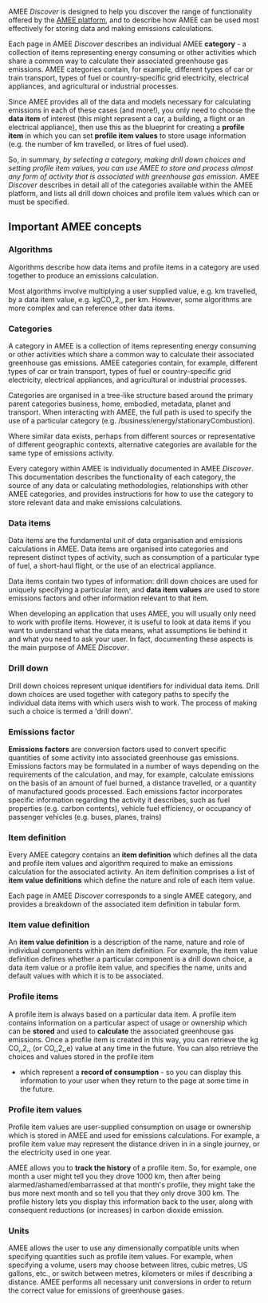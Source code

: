 AMEE *Discover* is designed to help you discover the range of
functionality offered by the [AMEE platform](AMEE_Overview), and to
describe how AMEE can be used most effectively for storing data and
making emissions calculations.

Each page in AMEE *Discover* describes an individual AMEE **category** -
a collection of items representing energy consuming or other activities
which share a common way to calculate their associated greenhouse gas
emissions. AMEE categories contain, for example, different types of car
or train transport, types of fuel or country-specific grid electricity,
electrical appliances, and agricultural or industrial processes.

Since AMEE provides all of the data and models necessary for calculating
emissions in each of these cases (and more\!), you only need to choose
the **data item** of interest (this might represent a car, a building, a
flight or an electrical appliance), then use this as the blueprint for
creating a **profile item** in which you can set **profile item values**
to store usage information (e.g. the number of km travelled, or litres
of fuel used).

So, in summary, *by selecting a category, making drill down choices and
setting profile item values, you can use AMEE to store and process
almost any form of activity that is associated with greenhouse gas
emission*. AMEE *Discover* describes in detail all of the categories
available within the AMEE platform, and lists all drill down choices and
profile item values which can or must be specified.

## Important AMEE concepts

### Algorithms

Algorithms describe how data items and profile items in a category are
used together to produce an emissions calculation.

Most algorithms involve multiplying a user supplied value, e.g. km
travelled, by a data item value, e.g. kgCO,,2,, per km. However, some
algorithms are more complex and can reference other data items.

### Categories

A category in AMEE is a collection of items representing energy
consuming or other activities which share a common way to calculate
their associated greenhouse gas emissions. AMEE categories contain, for
example, different types of car or train transport, types of fuel or
country-specific grid electricity, electrical appliances, and
agricultural or industrial processes.

Categories are organised in a tree-like structure based around the
primary parent categories business, home, embodied, metadata, planet and
transport. When interacting with AMEE, the full path is used to specify
the use of a particular category (e.g.
/business/energy/stationaryCombustion).

Where similar data exists, perhaps from different sources or
representative of different geographic contexts, alternative categories
are available for the same type of emissions activity.

Every category within AMEE is individually documented in AMEE
*Discover*. This documentation describes the functionality of each
category, the source of any data or calculating methodologies,
relationships with other AMEE categories, and provides instructions for
how to use the category to store relevant data and make emissions
calculations.

### Data items

Data items are the fundamental unit of data organisation and emissions
calculations in AMEE. Data items are organised into categories and
represent distinct types of activity, such as consumption of a
particular type of fuel, a short-haul flight, or the use of an
electrical appliance.

Data items contain two types of information: drill down choices are used
for uniquely specifying a particular item, and **data item values** are
used to store emissions factors and other information relevant to that
item.

When developing an application that uses AMEE, you will usually only
need to work with profile items. However, it is useful to look at data
items if you want to understand what the data means, what assumptions
lie behind it and what you need to ask your user. In fact, documenting
these aspects is the main purpose of AMEE *Discover*.

### Drill down

Drill down choices represent unique identifiers for individual data
items. Drill down choices are used together with category paths to
specify the individual data items with which users wish to work. The
process of making such a choice is termed a 'drill down'.

### Emissions factor

**Emissions factors** are conversion factors used to convert specific
quantities of some activity into associated greenhouse gas emissions.
Emissions factors may be formulated in a number of ways depending on the
requirements of the calculation, and may, for example, calculate
emissions on the basis of an amount of fuel burned, a distance
travelled, or a quantity of manufactured goods processed. Each emissions
factor incorporates specific information regarding the activity it
describes, such as fuel properties (e.g. carbon contents), vehicle fuel
efficiency, or occupancy of passenger vehicles (e.g. buses, planes,
trains)

### Item definition

Every AMEE category contains an **item definition** which defines all
the data and profile item values and algorithm required to make an
emissions calculation for the associated activity. An item definition
comprises a list of **item value definitions** which define the nature
and role of each item value.

Each page in AMEE *Discover* corresponds to a single AMEE category, and
provides a breakdown of the associated item definition in tabular form.

### Item value definition

An **item value definition** is a description of the name, nature and
role of individual components within an item definition. For example,
the item value definition defines whether a particular component is a
drill down choice, a data item value or a profile item value, and
specifies the name, units and default values with which it is to be
associated.

### Profile items

A profile item is always based on a particular data item. A profile item
contains information on a particular aspect of usage or ownership which
can be **stored** and used to **calculate** the associated greenhouse
gas emissions. Once a profile item is created in this way, you can
retrieve the kg CO,,2,, (or CO,,2,,e) value at any time in the future.
You can also retrieve the choices and values stored in the profile item
- which represent a **record of consumption** - so you can display this
information to your user when they return to the page at some time in
the future.

### Profile item values

Profile item values are user-supplied consumption on usage or ownership
which is stored in AMEE and used for emissions calculations. For
example, a profile item value may represent the distance driven in in a
single journey, or the electricity used in one year.

AMEE allows you to **track the history** of a profile item. So, for
example, one month a user might tell you they drove 1000 km, then after
being alarmed/ashamed/embarrassed at that month's profile, they might
take the bus more next month and so tell you that they only drove 300
km. The profile history lets you display this information back to the
user, along with consequent reductions (or increases) in carbon dioxide
emission.

### Units

AMEE allows the user to use any dimensionally compatible units when
specifying quantities such as profile item values. For example, when
specifying a volume, users may choose between litres, cubic metres, US
gallons, etc., or switch between metres, kilometers or miles if
describing a distance. AMEE performs all necessary unit conversions in
order to return the correct value for emissions of greenhouse gases.
